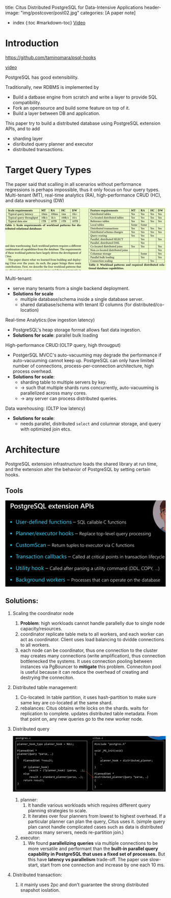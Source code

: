 title: Citus Distributed PostgreSQL for Data-Intensive Applications
header-image: "img/postcover/post02.jpg"
categories: [A paper note]

- index
{:toc #markdown-toc}
[Video](https://www.youtube.com/watch?v=X-aAgXJZRqM&ab_channel=CMUDatabaseGroup)

# Introduction

https://github.com/taminomara/psql-hooks

[video](https://www.youtube.com/watch?v=X-aAgXJZRqM&ab_channel=CMUDatabaseGroup)

PostgreSQL has good extensibility.

Traditionally, new RDBMS is implemented by

- Build a datbase engine from scratch and write a layer to provide SQL compatibility.
- Fork an opensource and build some feature on top of it.
- Build a layer between DB and application.

This paper try to build a distributed database using PostgreSQL extension APIs, and to add 

- sharding layer
- disributed query planner and executor
- distributed transactions. 

# Target Query Types

The paper said that scalling in all scenarios without performance regressions is perhaps impossible, thus it only focus on four query types. Multi-tenant (MT), real-time analytics (RA), high-performance CRUD (HC), and data warehousing (DW)

![image-20230424105538484](../../img/a_img_store/image-20230424105538484.png)

Multi-tenant: 

- serve many tenants from a single backend deployment.
- **Solutions for scale**
  - multiple database/schema inside a single database server.
  - shared database/schema with tenant ID columns (for distributed/co-location)

Real-time Analytics:(low ingestion latency)

- PostgreSQL's heap storage format allows fast data ingestion.
- **Solutions for scale**: parallel bulk loading

High-performance CRUD:(OLTP query, high througput)

- PostgerSQL MVCC's auto-vacuuming may degrade the performance if auto-vacuuming  cannot keep up.
  PostgreSQL can only have limited number of connections, process-per-connection architecture, high process overhead.
- **Solutions for scale**: 
  - sharding table to multiple servers by key.
  - -> such that multiple shards runs concurrently, auto-vacuuming is parallelized across many cores.
  - -> any server can process distributed queries.

Data warehousing: (OLTP low latency)

- **Solutions for scale**: 
  - needs parallel, distributed `select` and columnar storage, and query with optimized join etcs.

# Architecture

PostgreSQL extension infrastructure loads the shared library at run time, and the extension alter the behavior of PostgreSQL by setting certain hooks.

## Tools

![image-20230426161918964](../../img/a_img_store/image-20230426161918964.png)

## Solutions:

1. Scaling the coordinator node
   1. **Problem**: high workloads cannot handle parallelly due to single node capacity/resources.
   2. coordinator replicate table meta to all workers, and each worker can act as coordinator. Client uses load balancing to dvidde connections to all workers.
   3. each node can be coordinator, thus one connection to the cluster may creates many connections (write amplification), thus connection bottlenecked the systems. It uses connection pooling between instances via PgBouncer to **mitigate** this problem. Conneciton pool is useful because it can reduce the overhead of creating and destrying the conneciton.
   
2. Distributed table management:
   1. Co-located: 
      In table partition, it uses hash-partition to make sure same key are co-located at the same shard.
   2. rebalances:
      Citus obtains write locks on the shards.
      waits for replication to complete.
      updates distributed table metadata. From that point on, any new queries go to the new worker node.
   
3. Distributed query 
   
   ![image-20230426163532456](../../img/a_img_store/image-20230426163532456.png)
   
   1. planner: 
      1. It handle various workloads which requires different query planning strategies to scale.
      2. It iterates over four planners from lowest to highest overhead. If a particular planner can plan the query, Citus uses it. (simple query plan canot handle complicated cases such as data is distributed across many servers, needs re-partition join.)
   2. executor:
      1. We found **parallelizing queries** via multiple connections to be more versatile and performant than the **built-in parallel query capability in PostgreSQL that uses a fixed set of processes.** But this have **latency vs parallelism** trade-off. The paper use slow-start, start from one connection and increase by one each 10 ms.
   
4. Distributed transaction:

   1. it mainly uses 2pc and don't guarantee the strong distributed snapshot ioslation.

      